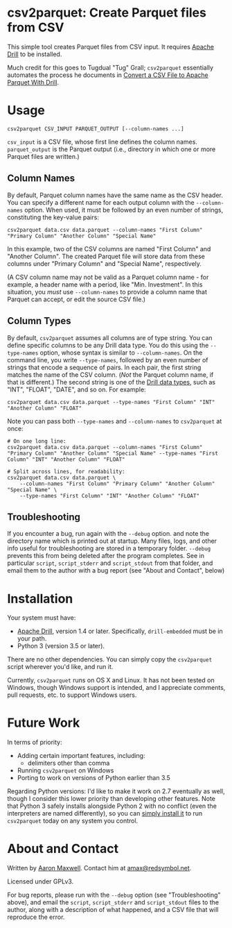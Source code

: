 # csv2parquet: Create Parquet files from CSV

This simple tool creates Parquet files from CSV input. It requires [Apache Drill](https://drill.apache.org) to be installed.

Much credit for this goes to Tugdual "Tug" Grall; `csv2parquet`
essentially automates the process he documents in [Convert a CSV File
to Apache Parquet With
Drill](http://tgrall.github.io/blog/2015/08/17/convert-csv-file-to-apache-parquet-dot-dot-dot-with-drill/).

# Usage

```csv2parquet CSV_INPUT PARQUET_OUTPUT [--column-names ...]```

`csv_input` is a CSV file, whose first line defines the column names.
`parquet_output` is the Parquet output (i.e., directory in which one or
more Parquet files are written.)

## Column Names

By default, Parquet column names have the same name as the CSV header.
You can specify a different name for each output column with the
`--column-names` option.  When used, it must be followed by an even
number of strings, constituting the key-value pairs:

```
csv2parquet data.csv data.parquet --column-names "First Column" "Primary Column" "Another Column" "Special Name"
```

In this example, two of the CSV columns are named "First Column" and
"Another Column". The created Parquet file will store data from these
columns under "Primary Column" and "Special Name", respectively.

(A CSV column name may not be valid as a Parquet column name - for
example, a header name with a period, like "Min. Investment". In this
situation, you *must* use `--column-names` to provide a column name
that Parquet can accept, or edit the source CSV file.)

## Column Types

By default, `csv2parquet` assumes all columns are of type string. You
can define specific columns to be any Drill data type. You do this
using the `--type-names` option, whose syntax is similar to
`--column-names`. On the command line, you write `--type-names`,
followed by an even number of strings that encode a sequence of
pairs. In each pair, the first string matches the name of the CSV
column. (*Not* the Parquet column name, if that is different.) The
second string is one of the [Drill data
types](https://drill.apache.org/docs/supported-data-types/), such as
"INT", "FLOAT", "DATE", and so on. For example:

```
csv2parquet data.csv data.parquet --type-names "First Column" "INT" "Another Column" "FLOAT"
```

Note you can pass both `--type-names` and `--column-names` to
`csv2parquet` at once:

    # On one long line:
    csv2parquet data.csv data.parquet --column-names "First Column" "Primary Column" "Another Column" "Special Name" --type-names "First Column" "INT" "Another Column" "FLOAT"
    
    # Split across lines, for readability:
    csv2parquet data.csv data.parquet \
        --column-names "First Column" "Primary Column" "Another Column" "Special Name" \
        --type-names "First Column" "INT" "Another Column" "FLOAT"


## Troubleshooting

If you encounter a bug, run again with the `--debug` option. and note
the directory name which is printed out at startup. Many files, logs,
and other info useful for troubleshooting are stored in a temporary
folder. `--debug` prevents this from being deleted after the program
completes. See in particular `script`, `script_stderr` and
`script_stdout` from that folder, and email them to the author with a
bug report (see "About and Contact", below)

# Installation

Your system must have:

 * [Apache Drill](https://drill.apache.org), version 1.4 or later. Specifically, `drill-embedded` must be in your path.
 * Python 3 (version 3.5 or later).

There are no other dependencies. You can simply copy the `csv2parquet` script wherever you'd like, and run it.

Currently, `csv2parquet` runs on OS X and Linux. It has not been tested
on Windows, though Windows support is intended, and I appreciate
comments, pull requests, etc. to support Windows users.

# Future Work

In terms of priority:

 * Adding certain important features, including:
   - delimiters other than comma
 * Running `csv2parquet` on Windows
 * Porting to work on versions of Python earlier than 3.5

Regarding Python versions: I'd like to make it work on 2.7 eventually
as well, though I consider this lower priority than developing other
features. Note that Python 3 safely installs alongside Python 2 with
no conflict (even the interpreters are named differently), so you can
[simply install it](https://www.python.org/downloads/) to run
`csv2parquet` today on any system you control.

# About and Contact

Written by [Aaron Maxwell](http://redsymbol.net). Contact him at amax@redsymbol.net.

Licensed under GPLv3.

For bug reports, please run with the `--debug` option (see
"Troubleshooting" above), and email the `script`, `script_stderr` and
`script_stdout` files to the author, along with a description of what
happened, and a CSV file that will reproduce the error.